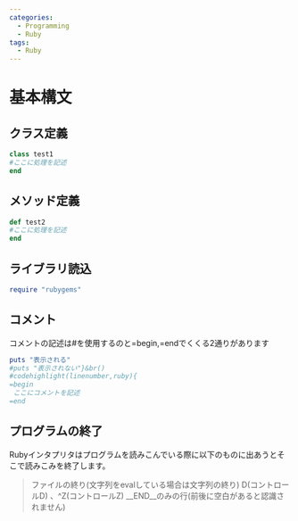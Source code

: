 ```yaml
---
categories:
  - Programming
  - Ruby
tags:
  - Ruby
---
```


# 基本構文

## クラス定義

```ruby
class test1
#ここに処理を記述
end
```

## メソッド定義

```ruby
def test2
#ここに処理を記述
end
```

## ライブラリ読込

```ruby
require "rubygems"
```

## コメント

コメントの記述は#を使用するのと=begin,=endでくくる2通りがあります

```ruby
puts "表示される"
#puts "表示されない"}&br()
#codehighlight(linenumber,ruby){
=begin
 ここにコメントを記述
=end
```

## プログラムの終了

Rubyインタプリタはプログラムを読みこんでいる際に以下のものに出あうとそこで読みこみを終了します。

> ファイルの終り(文字列をevalしている場合は文字列の終り)
> D(コントロールD) 、^Z(コントロールZ)
> __END__のみの行(前後に空白があると認識されません)
